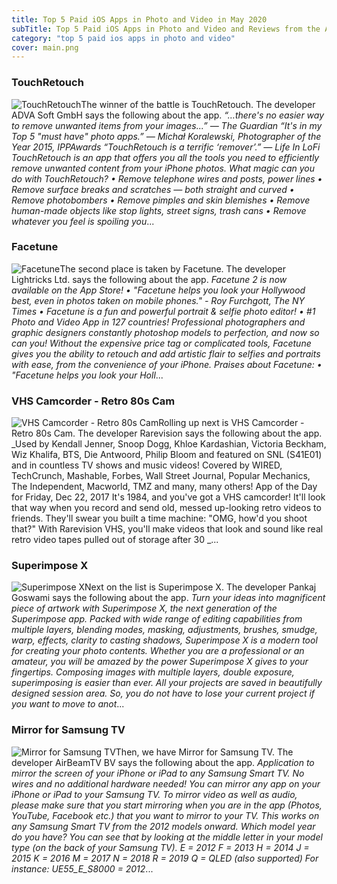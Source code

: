 ```yaml
---
title: Top 5 Paid iOS Apps in Photo and Video in May 2020
subTitle: Top 5 Paid iOS Apps in Photo and Video and Reviews from the AppStore in May 2020.
category: "top 5 paid ios apps in photo and video"
cover: main.png
---
```


### TouchRetouch

![TouchRetouch](https://is3-ssl.mzstatic.com/image/thumb/Purple123/v4/a3/ff/ea/a3ffea40-6941-2b20-2d8c-9359c430c7c3/AppIcon-0-0-1x_U007emarketing-0-0-0-10-0-0-sRGB-0-0-0-GLES2_U002c0-512MB-85-220-0-0.png/100x100bb.png)The winner of the battle is TouchRetouch. The developer ADVA Soft GmbH says the following about the app. _“…there's no easier way to remove unwanted items from your images...” — The Guardian “It's in my Top 5 "must have" photo apps.” — Michał Koralewski, Photographer of the Year 2015, IPPAwards “TouchRetouch is a terrific ‘remover’.” — Life In LoFi   TouchRetouch is an app that offers you all the tools you need to efficiently remove unwanted content from your iPhone photos.  What magic can you do with TouchRetouch?  • Remove telephone wires and posts, power lines • Remove surface breaks and scratches — both straight and curved • Remove photobombers • Remove pimples and skin blemishes • Remove human-made objects like stop lights, street signs, trash cans • Remove whatever you feel is spoiling you_...

### Facetune

![Facetune](https://is1-ssl.mzstatic.com/image/thumb/Purple113/v4/bb/bb/f4/bbbbf4da-1120-bd7d-743f-add4e375362a/AppIcon-0-0-1x_U007emarketing-0-0-0-3-0-85-220.png/100x100bb.png)The second place is taken by Facetune. The developer Lightricks Ltd. says the following about the app. _Facetune 2 is now available on the App Store!  • "Facetune helps you look your Hollywood best, even in photos taken on mobile phones." - Roy Furchgott, The NY Times •  Facetune is a fun and powerful portrait & selfie photo editor! •  #1 Photo and Video App in 127 countries!                       Professional photographers and graphic designers constantly photoshop models to perfection, and now so can you! Without the expensive price tag or complicated tools, Facetune gives you the ability to retouch and add artistic flair to selfies and portraits with ease, from the convenience of your iPhone.  Praises about Facetune: • "Facetune helps you look your Holl_...

### VHS Camcorder - Retro 80s Cam

![VHS Camcorder - Retro 80s Cam](https://is2-ssl.mzstatic.com/image/thumb/Purple123/v4/21/bc/57/21bc579f-3ce6-9d56-02ab-10400d0a529f/AppIcon-0-0-1x_U007emarketing-0-0-0-4-0-85-220.png/100x100bb.png)Rolling up next is VHS Camcorder - Retro 80s Cam. The developer Rarevision says the following about the app. _Used by Kendall Jenner, Snoop Dogg, Khloe Kardashian, Victoria Beckham, Wiz Khalifa, BTS, Die Antwoord, Philip Bloom and featured on SNL (S41E01) and in countless TV shows and music videos!  Covered by WIRED, TechCrunch, Mashable, Forbes, Wall Street Journal, Popular Mechanics, The Independent, Macworld, TMZ and many, many others!  App of the Day for Friday, Dec 22, 2017  It's 1984, and you've got a VHS camcorder! It'll look that way when you record and send old, messed up-looking retro videos to friends. They'll swear you built a time machine: "OMG, how'd you shoot that?"  With Rarevision VHS, you'll make videos that look and sound like real retro video tapes pulled out of storage after 30 _...

### Superimpose X

![Superimpose X](https://is1-ssl.mzstatic.com/image/thumb/Purple113/v4/cc/18/6f/cc186f71-404e-3758-0675-ebd575ad9f2c/AppIcon-1x_U007emarketing-0-7-0-0-sRGB-85-220.png/100x100bb.png)Next on the list is Superimpose X. The developer Pankaj Goswami says the following about the app. _Turn your ideas into magnificent piece of artwork with Superimpose X, the next generation of the Superimpose app.  Packed with wide range of editing capabilities from multiple layers, blending modes, masking, adjustments, brushes, smudge, warp, effects, clarity to casting shadows, Superimpose X is a modern tool for creating your photo contents.  Whether you are a professional or an amateur, you will be amazed by the power Superimpose X gives to your fingertips. Composing images with multiple layers, double exposure, superimposing is easier than ever.  All your projects are saved in beautifully designed session area. So, you do not have to lose your current project if you want to move to anot_...

### Mirror for Samsung TV

![Mirror for Samsung TV](https://is5-ssl.mzstatic.com/image/thumb/Purple113/v4/82/7d/d1/827dd1f0-2899-396b-d657-7ef0bceb973b/contsched.gujeikkp.png/100x100bb.png)Then, we have Mirror for Samsung TV. The developer AirBeamTV BV says the following about the app. _Application to mirror the screen of your iPhone or iPad to any Samsung Smart TV. No wires and no additional hardware needed! You can mirror any app on your iPhone or iPad to your Samsung TV.  To mirror video as well as audio, please make sure that you start mirroring when you are in the app (Photos, YouTube, Facebook etc.) that you want to mirror to your TV.  This works on any Samsung Smart TV from the 2012 models onward. Which model year do you have? You can see that by looking at the middle letter in your model type (on the back of your Samsung TV).  E = 2012 F = 2013 H = 2014 J = 2015 K = 2016 M = 2017 N = 2018 R = 2019 Q = QLED (also supported)  For instance:  UE55_E_S8000 = 2012_...


